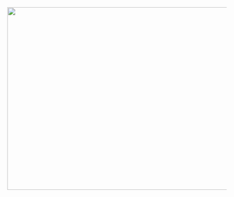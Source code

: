 <img src = "https://user-images.githubusercontent.com/42295478/97403999-70544080-1906-11eb-8db3-cf7d583e8ae1.gif" width = "1000" height = "420">
 
